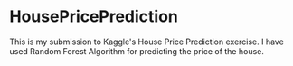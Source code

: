 # HousePricePrediction
This is my submission to Kaggle's House Price Prediction exercise. I have used Random Forest Algorithm for predicting the price of the house.
